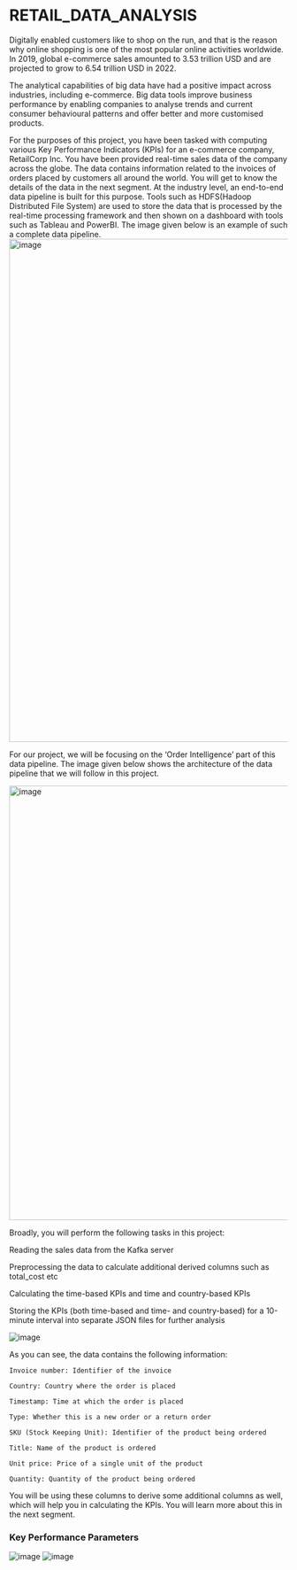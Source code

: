 # RETAIL_DATA_ANALYSIS

Digitally enabled customers like to shop on the run, and that is the reason why online shopping is one of the most popular online activities worldwide. In 2019, global e-commerce sales amounted to 3.53 trillion USD and are projected to grow to 6.54 trillion USD in 2022.

The analytical capabilities of big data have had a positive impact across industries, including e-commerce. Big data tools improve business performance by enabling companies to analyse trends and current consumer behavioural patterns and offer better and more customised products.

For the purposes of this project, you have been tasked with computing various Key Performance Indicators (KPIs) for an e-commerce company, RetailCorp Inc. You have been provided real-time sales data of the company across the globe. The data contains information related to the invoices of orders placed by customers all around the world. You will get to know the details of the data in the next segment.
At the industry level, an end-to-end data pipeline is built for this purpose. Tools such as HDFS(Hadoop Distributed File System) are used to store the data that is processed by the real-time processing framework and then shown on a dashboard with tools such as Tableau and PowerBI. The image given below is an example of such a complete data pipeline.
<img width="909" alt="image" src="https://github.com/user-attachments/assets/4c018667-5cc6-4856-861d-925ef9abe61b">

For our project, we will be focusing on the ‘Order Intelligence’ part of this data pipeline. The image given below shows the architecture of the data pipeline that we will follow in this project.

<img width="785" alt="image" src="https://github.com/user-attachments/assets/3bdbd25c-5792-488d-9e04-81369b3da94e">

Broadly, you will perform the following tasks in this project:

  Reading the sales data from the Kafka server
  
  Preprocessing the data to calculate additional derived columns such as total_cost etc
  
  Calculating the time-based KPIs and time and country-based KPIs
  
  Storing the KPIs (both time-based and time- and country-based) for a 10-minute interval into separate JSON files for further analysis

![image](https://github.com/user-attachments/assets/68cebd61-4ba6-4e28-96ae-f0d253121bac)

As you can see, the data contains the following information:

    Invoice number: Identifier of the invoice
    
    Country: Country where the order is placed
    
    Timestamp: Time at which the order is placed
    
    Type: Whether this is a new order or a return order
    
    SKU (Stock Keeping Unit): Identifier of the product being ordered
    
    Title: Name of the product is ordered
    
    Unit price: Price of a single unit of the product
    
    Quantity: Quantity of the product being ordered

You will be using these columns to derive some additional columns as well, which will help you in calculating the KPIs. You will learn more about this in the next segment.


### Key Performance Parameters
![image](https://github.com/user-attachments/assets/33d969ea-3b64-4c89-af97-13e2f5dc8935)
![image](https://github.com/user-attachments/assets/369c3d77-d416-437c-a465-aaa9f7eb1fdf)

